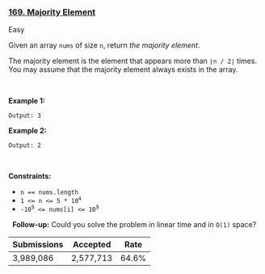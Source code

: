 ### [169. Majority Element](https://leetcode.com/problems/majority-element/description/?envType=daily-question&envId=2024-02-12)

Easy

Given an array `` nums `` of size `` n ``, return _the majority element_.

The majority element is the element that appears more than `` ⌊n / 2⌋ `` times. You may assume that the majority element always exists in the array.

 

<strong class="example">Example 1:</strong>

```Input: nums = [3,2,3]
Output: 3
```

<strong class="example">Example 2:</strong>

```Input: nums = [2,2,1,1,1,2,2]
Output: 2
```

 

__Constraints:__

*   `` n == nums.length ``
*   <code>1 <= n <= 5 * 10<sup>4</sup></code>
*   <code>-10<sup>9</sup> <= nums[i] <= 10<sup>9</sup></code>

 
__Follow-up:__ Could you solve the problem in linear time and in `` O(1) `` space?

| Submissions    | Accepted     | Rate   |
| -------------- | ------------ | ------ |
| 3,989,086 | 2,577,713 | 64.6% |